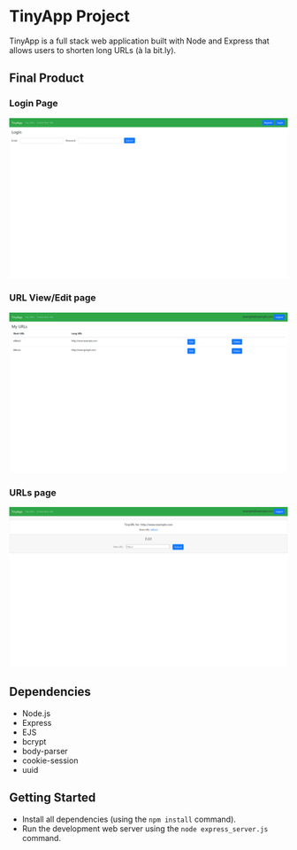 # TinyApp Project

TinyApp is a full stack web application built with Node and Express that allows users to shorten long URLs (à la bit.ly).

## Final Product

### Login Page
!["Screenshot of Login page"](https://github.com/adun1/tinyapp/blob/master/docs/loginScreen.jpg)

### URL View/Edit page
!["screenshot of Url View page"](https://github.com/adun1/tinyapp/blob/master/docs/urlsPage.jpg)

### URLs page
!["screenshot of Urls page"](https://github.com/adun1/tinyapp/blob/master/docs/urlView.jpg)

## Dependencies

- Node.js
- Express
- EJS
- bcrypt
- body-parser
- cookie-session
- uuid

## Getting Started

- Install all dependencies (using the `npm install` command).
- Run the development web server using the `node express_server.js` command.